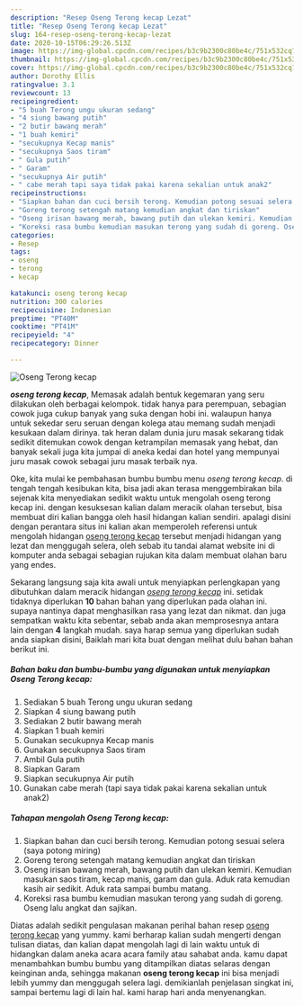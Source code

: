 ```yaml
---
description: "Resep Oseng Terong kecap Lezat"
title: "Resep Oseng Terong kecap Lezat"
slug: 164-resep-oseng-terong-kecap-lezat
date: 2020-10-15T06:29:26.513Z
image: https://img-global.cpcdn.com/recipes/b3c9b2300c80be4c/751x532cq70/oseng-terong-kecap-foto-resep-utama.jpg
thumbnail: https://img-global.cpcdn.com/recipes/b3c9b2300c80be4c/751x532cq70/oseng-terong-kecap-foto-resep-utama.jpg
cover: https://img-global.cpcdn.com/recipes/b3c9b2300c80be4c/751x532cq70/oseng-terong-kecap-foto-resep-utama.jpg
author: Dorothy Ellis
ratingvalue: 3.1
reviewcount: 13
recipeingredient:
- "5 buah Terong ungu ukuran sedang"
- "4 siung bawang putih"
- "2 butir bawang merah"
- "1 buah kemiri"
- "secukupnya Kecap manis"
- "secukupnya Saos tiram"
- " Gula putih"
- " Garam"
- "secukupnya Air putih"
- " cabe merah tapi saya tidak pakai karena sekalian untuk anak2"
recipeinstructions:
- "Siapkan bahan dan cuci bersih terong. Kemudian potong sesuai selera (saya potong miring)"
- "Goreng terong setengah matang kemudian angkat dan tiriskan"
- "Oseng irisan bawang merah, bawang putih dan ulekan kemiri. Kemudian masukan saos tiram, kecap manis, garam dan gula. Aduk rata kemudian kasih air sedikit. Aduk rata sampai bumbu matang."
- "Koreksi rasa bumbu kemudian masukan terong yang sudah di goreng. Oseng lalu angkat dan sajikan."
categories:
- Resep
tags:
- oseng
- terong
- kecap

katakunci: oseng terong kecap 
nutrition: 300 calories
recipecuisine: Indonesian
preptime: "PT40M"
cooktime: "PT41M"
recipeyield: "4"
recipecategory: Dinner

---
```



![Oseng Terong kecap](https://img-global.cpcdn.com/recipes/b3c9b2300c80be4c/751x532cq70/oseng-terong-kecap-foto-resep-utama.jpg)

<b><i>oseng terong kecap</i></b>, Memasak adalah bentuk kegemaran yang seru dilakukan oleh berbagai kelompok. tidak hanya para perempuan, sebagian cowok juga cukup banyak yang suka dengan hobi ini. walaupun hanya untuk sekedar seru seruan dengan kolega atau memang sudah menjadi kesukaan dalam dirinya. tak heran dalam dunia juru masak sekarang tidak sedikit ditemukan cowok dengan ketrampilan memasak yang hebat, dan banyak sekali juga kita jumpai di aneka kedai dan hotel yang mempunyai juru masak cowok sebagai juru masak terbaik nya.



Oke, kita mulai ke pembahasan bumbu bumbu menu <i>oseng terong kecap</i>. di tengah tengah kesibukan kita, bisa jadi akan terasa menggembirakan bila sejenak kita menyediakan sedikit waktu untuk mengolah oseng terong kecap ini. dengan kesuksesan kalian dalam meracik olahan tersebut, bisa membuat diri kalian bangga oleh hasil hidangan kalian sendiri. apalagi disini dengan perantara situs ini kalian akan memperoleh referensi untuk mengolah hidangan <u>oseng terong kecap</u> tersebut menjadi hidangan yang lezat dan menggugah selera, oleh sebab itu tandai alamat website ini di komputer anda sebagai sebagian rujukan kita dalam membuat olahan baru yang endes.


Sekarang langsung saja kita awali untuk menyiapkan perlengkapan yang dibutuhkan dalam meracik hidangan <u><i>oseng terong kecap</i></u> ini. setidak tidaknya diperlukan <b>10</b> bahan bahan yang diperlukan pada olahan ini. supaya nantinya dapat menghasilkan rasa yang lezat dan nikmat. dan juga sempatkan waktu kita sebentar, sebab anda akan memprosesnya antara lain dengan <b>4</b> langkah mudah. saya harap semua yang diperlukan sudah anda siapkan disini, Baiklah mari kita buat dengan melihat dulu bahan bahan berikut ini.

<!--inarticleads1-->

##### Bahan baku dan bumbu-bumbu yang digunakan untuk menyiapkan Oseng Terong kecap:

1. Sediakan 5 buah Terong ungu ukuran sedang
1. Siapkan 4 siung bawang putih
1. Sediakan 2 butir bawang merah
1. Siapkan 1 buah kemiri
1. Gunakan secukupnya Kecap manis
1. Gunakan secukupnya Saos tiram
1. Ambil  Gula putih
1. Siapkan  Garam
1. Siapkan secukupnya Air putih
1. Gunakan  cabe merah (tapi saya tidak pakai karena sekalian untuk anak2)




<!--inarticleads2-->

##### Tahapan mengolah Oseng Terong kecap:

1. Siapkan bahan dan cuci bersih terong. Kemudian potong sesuai selera (saya potong miring)
1. Goreng terong setengah matang kemudian angkat dan tiriskan
1. Oseng irisan bawang merah, bawang putih dan ulekan kemiri. Kemudian masukan saos tiram, kecap manis, garam dan gula. Aduk rata kemudian kasih air sedikit. Aduk rata sampai bumbu matang.
1. Koreksi rasa bumbu kemudian masukan terong yang sudah di goreng. Oseng lalu angkat dan sajikan.




Diatas adalah sedikit pengulasan makanan perihal bahan resep <u>oseng terong kecap</u> yang yummy. kami berharap kalian sudah mengerti dengan tulisan diatas, dan kalian dapat mengolah lagi di lain waktu untuk di hidangkan dalam aneka acara acara family atau sahabat anda. kamu dapat menambahkan bumbu bumbu yang ditampilkan diatas selaras dengan keinginan anda, sehingga makanan <b>oseng terong kecap</b> ini bisa menjadi lebih yummy dan menggugah selera lagi. demikianlah penjelasan singkat ini, sampai bertemu lagi di lain hal. kami harap hari anda menyenangkan.
